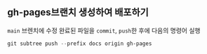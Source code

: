 ## gh-pages브랜치 생성하여 배포하기

`main` 브렌치에 수정 완료된 파일을 `commit`, `push`한 후에 다음의 명령어 실행

```ps1
git subtree push --prefix docs origin gh-pages 
```

